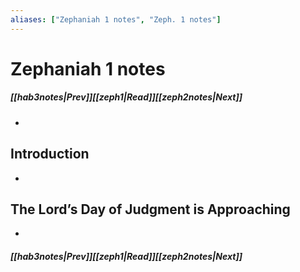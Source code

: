 ```yaml
---
aliases: ["Zephaniah 1 notes", "Zeph. 1 notes"]
---
```

# Zephaniah 1 notes
##### <span class=arrow-left></span>[[hab3notes|Prev]]<span class=navigation-separator></span>[[zeph1|Read]]<span class=navigation-separator></span>[[zeph2notes|Next]]<span class=arrow-right></span>
- 
## Introduction
- 
## The Lord’s Day of Judgment is Approaching
- 
##### <span class=arrow-left></span>[[hab3notes|Prev]]<span class=navigation-separator></span>[[zeph1|Read]]<span class=navigation-separator></span>[[zeph2notes|Next]]<span class=arrow-right></span>